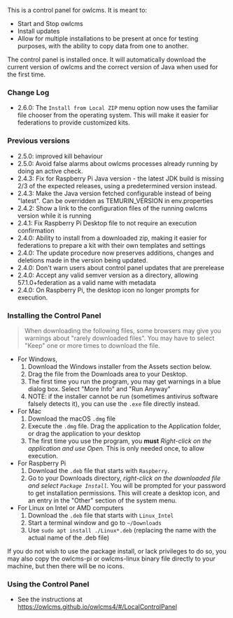 This is a control panel for owlcms.  It is meant to:

- Start and Stop owlcms
- Install updates
- Allow for multiple installations to be present at once for testing purposes, with the ability to copy data from one to another.

The control panel is installed once. It will automatically download the current version of owlcms and the correct version of Java when used for the first time.


### Change Log
- 2.6.0: The `Install from Local ZIP` menu option now uses the familiar file chooser from the operating system.  This will make it easier for federations to provide customized kits.

### Previous versions
- 2.5.0: improved kill behaviour
- 2.5.0: Avoid false alarms about owlcms processes already running by doing an active check.
- 2.4.3: Fix for Raspberry Pi Java version - the latest JDK build is missing 2/3 of the expected releases, using a predetermined version instead.
- 2.4.3: Make the Java version fetched configurable instead of being "latest".  Can be overridden as TEMURIN_VERSION in env.properties
- 2.4.2: Show a link to the configuration files of the running owlcms version while it is running
- 2.4.1: Fix Raspberry Pi Desktop file to not require an execution confirmation
- 2.4.0: Ability to install from a downloaded zip, making it easier for federations to prepare a kit with their own templates and settings
- 2.4.0: The update procedure now preserves additions, changes and deletions made in the version being updated.
- 2.4.0: Don't warn users about control panel updates that are prerelease
- 2.4.0: Accept any valid semver version as a directory, allowing 57.1.0+federation as a valid name with metadata
- 2.4.0: On Raspberry Pi, the desktop icon no longer prompts for execution.

### Installing the Control Panel

> When downloading the following files, some browsers may give you warnings about "rarely downloaded files".   You may have to select "Keep" one or more times to download the file.

- For Windows, 
  1. Download the Windows installer from the Assets section below.
  2. Drag the file from the Downloads area to your Desktop. 
  3. The first time you run the program, you may get warnings in a blue dialog box.  Select "More Info" and "Run Anyway"
  4. NOTE: if the installer cannot be run (sometimes antivirus software falsely detects it), you can use the `.exe` file directly instead.
- For Mac
  1. Download the macOS `.dmg`  file
  4. Execute the `.dmg` file.  Drag the application to the Application folder, or drag the application to your desktop
  5. The first time you use the program, you **must** *Right-click on the application and use Open.*  This is only needed once, to allow execution.
- For Raspberry Pi
  1. Download the `.deb` file that starts with `Raspberry`.
  2. Go to your Downloads directory, *right-click on the downloaded file and select `Package Install`.*
     You will be prompted for your password to get installation permissions. This will create a desktop icon, and an entry in the "Other" section of the system menu.
- For Linux on Intel or AMD computers
  1. Download the `.deb` file that starts with `Linux_Intel`
  2. Start a terminal window and go to `~/Downloads`
  6. Use `sudo apt install ./Linux*.deb` (replacing the name with the actual name of the .deb file)

If you do not wish to use the package install, or lack privileges to do so, you may also copy the owlcms-pi or owlcms-linux binary file directly to your machine, but then there will be no icons.

### Using the Control Panel

- See the instructions at https://owlcms.github.io/owlcms4/#/LocalControlPanel